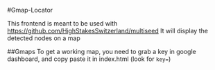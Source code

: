 #Gmap-Locator

This frontend is meant to be used with https://github.com/HighStakesSwitzerland/multiseed
It will display the detected nodes on a map

##Gmaps
To get a working map, you need to grab a key in google dashboard, and copy paste it in index.html (look for `key=`)

